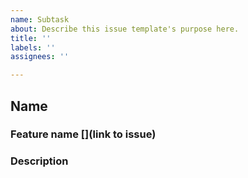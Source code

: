 ```yaml
---
name: Subtask
about: Describe this issue template's purpose here.
title: ''
labels: ''
assignees: ''

---
```


## Name
### Feature name [](link to issue)
### Description
